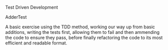 Test Driven Development

AdderTest

A basic exercise using the TDD method, working our way up from basic additions, writing the tests first, allowing them to fail and then ammending the code to ensure they pass, before finally refactoring the code to its most efficient and readable format.
